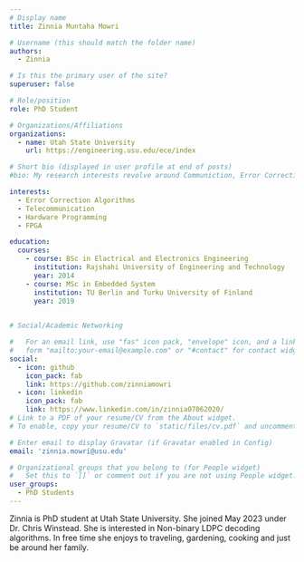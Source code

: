 ```yaml
---
# Display name
title: Zinnia Muntaha Mowri

# Username (this should match the folder name)
authors:
  - Zinnia

# Is this the primary user of the site?
superuser: false

# Role/position
role: PhD Student

# Organizations/Affiliations
organizations:
  - name: Utah State University
    url: https://engineering.usu.edu/ece/index

# Short bio (displayed in user profile at end of posts)
#bio: My research interests revolve around Communiction, Error Correction Coding and FPGA programming.

interests:
  - Error Correction Algorithms
  - Telecommunication
  - Hardware Programming
  - FPGA

education:
  courses:
    - course: BSc in Elactrical and Electronics Engineering
      institution: Rajshahi University of Engineering and Technology
      year: 2014
    - course: MSc in Embedded System
      institution: TU Berlin and Turku University of Finland
      year: 2019
 

# Social/Academic Networking

#   For an email link, use "fas" icon pack, "envelope" icon, and a link in the
#   form "mailto:your-email@example.com" or "#contact" for contact widget.
social:
  - icon: github
    icon_pack: fab
    link: https://github.com/zinniamowri
  - icon: linkedin
    icon_pack: fab
    link: https://www.linkedin.com/in/zinnia07062020/
# Link to a PDF of your resume/CV from the About widget.
# To enable, copy your resume/CV to `static/files/cv.pdf` and uncomment the lines below.

# Enter email to display Gravatar (if Gravatar enabled in Config)
email: 'zinnia.mowri@usu.edu'

# Organizational groups that you belong to (for People widget)
#   Set this to `[]` or comment out if you are not using People widget.
user_groups:
  - PhD Students
---
```

Zinnia is PhD student at Utah State University. She joined May 2023 under Dr. Chris Winstead. She is interested in Non-binary LDPC decoding algorithms. In free time she enjoys to traveling, gardening, cooking and just be around her family. 
